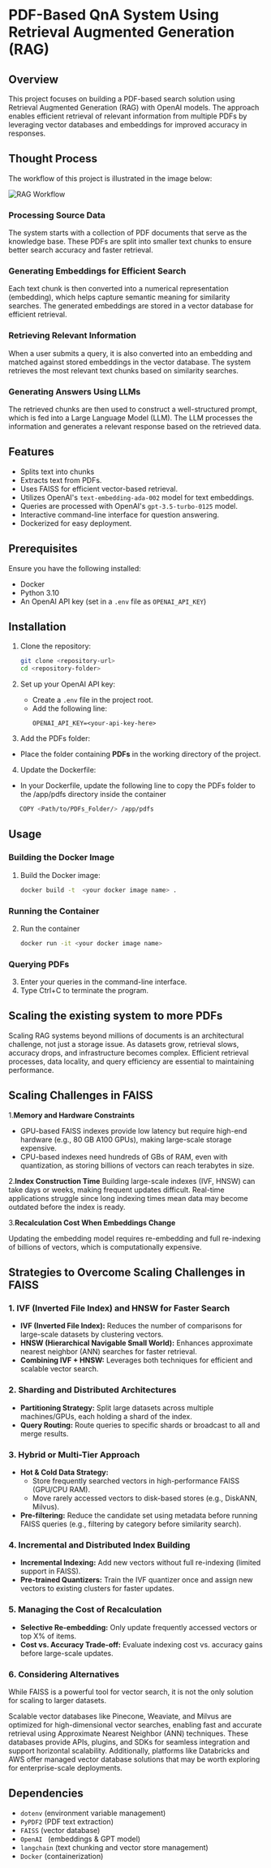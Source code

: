 
# PDF-Based QnA System Using Retrieval Augmented Generation (RAG)

## Overview
This project focuses on building a PDF-based search solution using Retrieval Augmented Generation (RAG) with OpenAI models. The approach enables efficient retrieval of relevant information from multiple PDFs by leveraging vector databases and embeddings for improved accuracy in responses.

## Thought Process
The workflow of this project is illustrated in the image below:

![RAG Workflow](./RAG_Img.png)

### **Processing Source Data**
The system starts with a collection of PDF documents that serve as the knowledge base. These PDFs are split into smaller text chunks to ensure better search accuracy and faster retrieval.

### **Generating Embeddings for Efficient Search**
Each text chunk is then converted into a numerical representation (embedding), which helps capture semantic meaning for similarity searches. The generated embeddings are stored in a vector database for efficient retrieval.

### **Retrieving Relevant Information**
When a user submits a query, it is also converted into an embedding and matched against stored embeddings in the vector database. The system retrieves the most relevant text chunks based on similarity searches.

### **Generating Answers Using LLMs**
The retrieved chunks are then used to construct a well-structured prompt, which is fed into a Large Language Model (LLM). The LLM processes the information and generates a relevant response based on the retrieved data.

## Features
- Splits text into chunks
- Extracts text from PDFs.
- Uses FAISS for efficient vector-based retrieval.
- Utilizes OpenAI's `text-embedding-ada-002` model for text embeddings.
- Queries are processed with OpenAI's `gpt-3.5-turbo-0125` model.
- Interactive command-line interface for question answering.
- Dockerized for easy deployment.

## Prerequisites
Ensure you have the following installed:
- Docker
- Python 3.10
- An OpenAI API key (set in a `.env` file as `OPENAI_API_KEY`)

## Installation
1. Clone the repository:
   ```bash
   git clone <repository-url>
   cd <repository-folder>
   ```
2. Set up your OpenAI API key:
   - Create a `.env` file in the project root.
   - Add the following line:
     ```env
     OPENAI_API_KEY=<your-api-key-here>
     ```

3. Add the PDFs folder:

- Place the folder containing **PDFs** in the working directory of  the project.

4. Update the Dockerfile:
- In your Dockerfile, update the following line to copy the PDFs folder to the /app/pdfs directory inside the container
```bash
   COPY <Path/to/PDFs_Folder/> /app/pdfs
   ```

##  Usage
### Building the Docker Image
1. Build the Docker image:
   ```bash
   docker build -t  <your docker image name> .
   ```

### Running the Container
2. Run the container 
   ```bash
   docker run -it <your docker image name> 
   ```

### Querying PDFs
3. Enter your queries in the command-line interface.
4. Type Ctrl+C to terminate the program.



## Scaling the existing system to more PDFs
Scaling RAG systems beyond millions of documents is an architectural challenge, not just a storage issue. As datasets grow, retrieval slows, accuracy drops, and infrastructure becomes complex. Efficient retrieval processes, data locality, and query efficiency are essential to maintaining performance.

## Scaling Challenges in FAISS
1.**Memory and Hardware Constraints**

- GPU-based FAISS indexes provide low latency but require high-end hardware (e.g., 80 GB A100 GPUs), making large-scale storage expensive.
- CPU-based indexes need hundreds of GBs of RAM, even with quantization, as storing billions of vectors can reach terabytes in size.

2.**Index Construction Time**
Building large-scale indexes (IVF, HNSW) can take days or weeks, making frequent updates difficult.
Real-time applications struggle since long indexing times mean data may become outdated before the index is ready.

3.**Recalculation Cost When Embeddings Change**

Updating the embedding model requires re-embedding and full re-indexing of billions of vectors, which is computationally expensive.



## Strategies to Overcome  Scaling Challenges in FAISS

### 1. IVF (Inverted File Index) and HNSW for Faster Search  
- **IVF (Inverted File Index):** Reduces the number of comparisons for large-scale datasets by clustering vectors.  
- **HNSW (Hierarchical Navigable Small World):** Enhances approximate nearest neighbor (ANN) searches for faster retrieval.  
- **Combining IVF + HNSW:** Leverages both techniques for efficient and scalable vector search.  

### 2. Sharding and Distributed Architectures  
- **Partitioning Strategy:** Split large datasets across multiple machines/GPUs, each holding a shard of the index.  
- **Query Routing:** Route queries to specific shards or broadcast to all and merge results.    

### 3. Hybrid or Multi-Tier Approach  
- **Hot & Cold Data Strategy:**  
  - Store frequently searched vectors in high-performance FAISS (GPU/CPU RAM).  
  - Move rarely accessed vectors to disk-based stores (e.g., DiskANN, Milvus).  
- **Pre-filtering:** Reduce the candidate set using metadata before running FAISS queries (e.g., filtering by category before similarity search).  

### 4. Incremental and Distributed Index Building  
- **Incremental Indexing:** Add new vectors without full re-indexing (limited support in FAISS).  
- **Pre-trained Quantizers:** Train the IVF quantizer once and assign new vectors to existing clusters for faster updates.  

### 5. Managing the Cost of Recalculation  
- **Selective Re-embedding:** Only update frequently accessed vectors or top X% of items.  
- **Cost vs. Accuracy Trade-off:** Evaluate indexing cost vs. accuracy gains before large-scale updates.  

### 6. Considering Alternatives
While FAISS is a powerful tool for vector search, it is not the only solution for scaling to larger datasets.

Scalable vector databases like Pinecone, Weaviate, and Milvus are optimized for high-dimensional vector searches, enabling fast and accurate retrieval using Approximate Nearest Neighbor (ANN) techniques. These databases provide APIs, plugins, and SDKs for seamless integration and support horizontal scalability. Additionally, platforms like Databricks and AWS offer managed vector database solutions that may be worth exploring for enterprise-scale deployments.



## Dependencies
- `dotenv` (environment variable management)
- `PyPDF2` (PDF text extraction)
- `FAISS` (vector database)
- `OpenAI ` (embeddings & GPT model)
- `langchain` (text chunking and vector store management)
- `Docker` (containerization)

